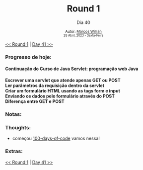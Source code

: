 <div align="center">
  <h1>Round 1</h1>
  <p>Dia 40</p>

  <sub>
    Autor: <a href="https://github.com/marcosmwx" target="_blank">Marcos Willian</a>
    <br>
    <small>28 Abril, 2023 -  Sexta-Feira</small>
  </sub>
</div>

[<< Round 1](./README.MD) | [Day 41 >>](dia041.md)

### Progresso de hoje:

<h4>Continuação do Curso de Java Servlet: programação web Java<h4>
Escrever uma servlet que atende apenas GET ou POST<br>
Ler parâmetros da requisição dentro da servlet<br>
Criar um formulário HTML usando as tags form e input<br>
Enviando os dados pelo formulário através do POST<br>
Diferença entre GET e POST<br>

### Notas:

### Thoughts:

- começou [100-days-of-code](https://github.com/marcosmwx/100DaysOfCode) vamos nessa!

### Extras:

[<< Round 1](./README.MD) | [Day 41 >>](dia041.md)
